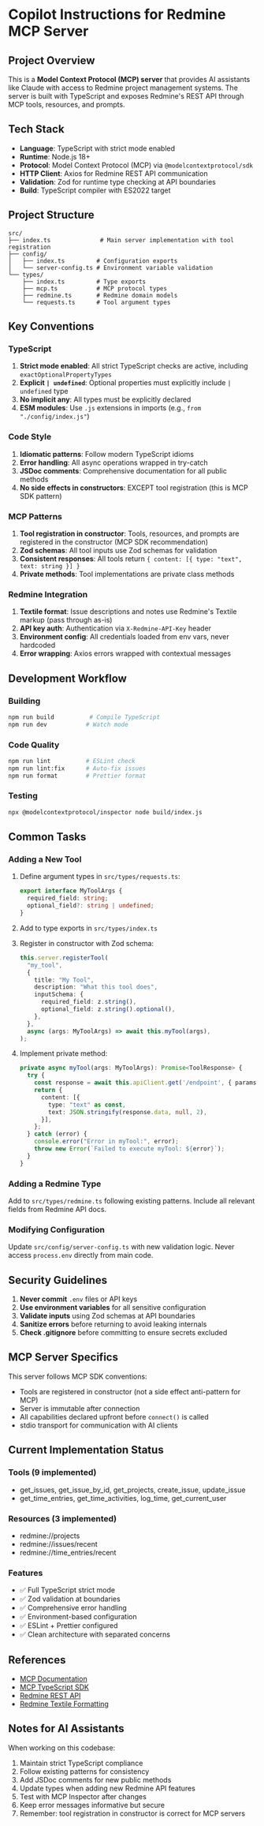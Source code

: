 # Copilot Instructions for Redmine MCP Server

## Project Overview

This is a **Model Context Protocol (MCP) server** that provides AI assistants
like Claude with access to Redmine project management systems. The server is
built with TypeScript and exposes Redmine's REST API through MCP tools,
resources, and prompts.

## Tech Stack

- **Language**: TypeScript with strict mode enabled
- **Runtime**: Node.js 18+
- **Protocol**: Model Context Protocol (MCP) via `@modelcontextprotocol/sdk`
- **HTTP Client**: Axios for Redmine REST API communication
- **Validation**: Zod for runtime type checking at API boundaries
- **Build**: TypeScript compiler with ES2022 target

## Project Structure

```
src/
├── index.ts              # Main server implementation with tool registration
├── config/
│   ├── index.ts         # Configuration exports
│   └── server-config.ts # Environment variable validation
└── types/
    ├── index.ts         # Type exports
    ├── mcp.ts           # MCP protocol types
    ├── redmine.ts       # Redmine domain models
    └── requests.ts      # Tool argument types
```

## Key Conventions

### TypeScript

1. **Strict mode enabled**: All strict TypeScript checks are active, including
   `exactOptionalPropertyTypes`
2. **Explicit `| undefined`**: Optional properties must explicitly include
   `| undefined` type
3. **No implicit any**: All types must be explicitly declared
4. **ESM modules**: Use `.js` extensions in imports (e.g.,
   `from "./config/index.js"`)

### Code Style

1. **Idiomatic patterns**: Follow modern TypeScript idioms
2. **Error handling**: All async operations wrapped in try-catch
3. **JSDoc comments**: Comprehensive documentation for all public methods
4. **No side effects in constructors**: EXCEPT tool registration (this is MCP
   SDK pattern)

### MCP Patterns

1. **Tool registration in constructor**: Tools, resources, and prompts are
   registered in the constructor (MCP SDK recommendation)
2. **Zod schemas**: All tool inputs use Zod schemas for validation
3. **Consistent responses**: All tools return
   `{ content: [{ type: "text", text: string }] }`
4. **Private methods**: Tool implementations are private class methods

### Redmine Integration

1. **Textile format**: Issue descriptions and notes use Redmine's Textile markup
   (pass through as-is)
2. **API key auth**: Authentication via `X-Redmine-API-Key` header
3. **Environment config**: All credentials loaded from env vars, never hardcoded
4. **Error wrapping**: Axios errors wrapped with contextual messages

## Development Workflow

### Building

```bash
npm run build          # Compile TypeScript
npm run dev           # Watch mode
```

### Code Quality

```bash
npm run lint          # ESLint check
npm run lint:fix      # Auto-fix issues
npm run format        # Prettier format
```

### Testing

```bash
npx @modelcontextprotocol/inspector node build/index.js
```

## Common Tasks

### Adding a New Tool

1. Define argument types in `src/types/requests.ts`:

   ```typescript
   export interface MyToolArgs {
     required_field: string;
     optional_field?: string | undefined;
   }
   ```

2. Add to type exports in `src/types/index.ts`

3. Register in constructor with Zod schema:

   ```typescript
   this.server.registerTool(
     "my_tool",
     {
       title: "My Tool",
       description: "What this tool does",
       inputSchema: {
         required_field: z.string(),
         optional_field: z.string().optional(),
       },
     },
     async (args: MyToolArgs) => await this.myTool(args),
   );
   ```

4. Implement private method:
   ```typescript
   private async myTool(args: MyToolArgs): Promise<ToolResponse> {
     try {
       const response = await this.apiClient.get('/endpoint', { params });
       return {
         content: [{
           type: "text" as const,
           text: JSON.stringify(response.data, null, 2),
         }],
       };
     } catch (error) {
       console.error("Error in myTool:", error);
       throw new Error(`Failed to execute myTool: ${error}`);
     }
   }
   ```

### Adding a Redmine Type

Add to `src/types/redmine.ts` following existing patterns. Include all relevant
fields from Redmine API docs.

### Modifying Configuration

Update `src/config/server-config.ts` with new validation logic. Never access
`process.env` directly from main code.

## Security Guidelines

1. **Never commit** `.env` files or API keys
2. **Use environment variables** for all sensitive configuration
3. **Validate inputs** using Zod schemas at API boundaries
4. **Sanitize errors** before returning to avoid leaking internals
5. **Check .gitignore** before committing to ensure secrets excluded

## MCP Server Specifics

This server follows MCP SDK conventions:

- Tools are registered in constructor (not a side effect anti-pattern for MCP)
- Server is immutable after connection
- All capabilities declared upfront before `connect()` is called
- stdio transport for communication with AI clients

## Current Implementation Status

### Tools (9 implemented)

- get_issues, get_issue_by_id, get_projects, create_issue, update_issue
- get_time_entries, get_time_activities, log_time, get_current_user

### Resources (3 implemented)

- redmine://projects
- redmine://issues/recent
- redmine://time_entries/recent

### Features

- ✅ Full TypeScript strict mode
- ✅ Zod validation at boundaries
- ✅ Comprehensive error handling
- ✅ Environment-based configuration
- ✅ ESLint + Prettier configured
- ✅ Clean architecture with separated concerns

## References

- [MCP Documentation](https://modelcontextprotocol.io)
- [MCP TypeScript SDK](https://github.com/modelcontextprotocol/typescript-sdk)
- [Redmine REST API](https://www.redmine.org/projects/redmine/wiki/Rest_api)
- [Redmine Textile Formatting](https://www.redmine.org/projects/redmine/wiki/RedmineTextFormattingTextile)

## Notes for AI Assistants

When working on this codebase:

1. Maintain strict TypeScript compliance
2. Follow existing patterns for consistency
3. Add JSDoc comments for new public methods
4. Update types when adding new Redmine API features
5. Test with MCP Inspector after changes
6. Keep error messages informative but secure
7. Remember: tool registration in constructor is correct for MCP servers
